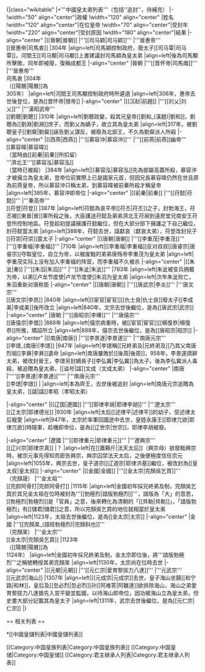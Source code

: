 {|class="wikitable"
|+'''中國皇太弟列表'''（包括''追封''，待補充）
|-
!width="50" align="center"|政權
!width="120" align="center" |姓名
!width="120" align="center"|在位皇帝
!width="70" align="center"|受封年
!width="220" align="center"|受封原因
!width="180" align="center"|結果
|-align="center"
|[[晉朝|晉朝]]
|'''[[司马颖|司马颖]]'''
|'''晉惠帝'''<br>[[晉惠帝|司馬衷]]
|304年
|align=left|司馬穎控制政府，廢太子[[司马覃|司马覃]]，河間王[[司马颙|司马颙]]上書建議封司馬穎為皇太弟
|align=left|後為司馬顒所擊敗，同年即被廢，復稱成都王
|-align="center"
|晉朝
|'''[[晋怀帝|司馬熾]]'''
|'''晉惠帝'''<br>司馬衷
|304年<br>（[[陽曆|陽曆]]為<br>305年）
|align=left|河間王司馬顒控制政府時所遴選
|align=left|306年，惠帝去世後登位，是為[[晋怀帝|懷帝]]
|-align="center"
|[[汉赵|前趙]]
|'''[[刘乂|刘乂]]'''
|'''漢昭武帝'''<br>[[劉聰|劉聰]]
|310年
|align=left|劉聰政變，殺其兄皇帝[[劉和_(漢趙)|劉和]]，劉聰為[[劉淵|劉淵]]庶子，而劉乂為嫡子，故立其為皇太弟
|align=left|317年，被劉聰皇子[[劉粲|劉粲]]誣告劉乂謀反，被廢為北部王，不久為劉粲派人所殺
|-align="center"
|[[西燕|西燕]]
|'''[[慕容沖|慕容沖]]'''
|'''[[前燕|前燕]]幽帝'''<br>[[慕容暐|慕容暐]]<br>（當時由[[前秦|前秦]]所扣留）<br>'''濟北王'''[[慕容泓|慕容泓]]<br>（當時已被殺）
|384年
|align=left|[[慕容泓|慕容泓]]先為部屬高蓋所殺，慕容沖才被擁立為皇太弟，登帝位前實際上已是國家元首，但因兄長慕容暐仍然在世且原為前燕皇帝，所以慕容沖只稱太弟，到慕容暐被前秦所殺才稱皇帝
|align=left|385年，慕容沖即帝位
|-align="center"
|[[前秦|前秦]]
|'''[[苻懿|苻懿]]'''
|'''秦高帝'''<br>[[苻登|苻登]]
|387年
|align=left|苻懿為哀平帝[[苻丕|苻丕]]之子，封勃海王，苻丕被[[東晉|晉]]軍所殺之後，大臣護送苻懿及弟弟濟北王苻昶到遠房堂兄南安王苻登所控制地區。苻登起初提議擁護苻懿繼位，但在大部分部下擁護之下自己繼位，封苻懿當太弟
|align=left|388年，苻懿去世，諡獻哀（獻哀太弟），苻登改封兒子[[苻崇|苻崇]]當太子
|-align="center"
|[[唐朝|唐朝]]
|'''[[李重茂|李重茂]]'''
|'''[[李重福|李重福]]'''
|710年
|align=left|[[李重福|李重福]]反对叔叔[[唐睿宗|唐睿宗]]夺取皇位，自立为帝，以被废黜的弟弟唐殇帝李重茂为皇太弟
|align=left|李重茂实际上没有加入李重福的阵营，而李重福不久被杀
|-align="center"
|[[朱泚|秦]]
|'''[[朱滔|朱滔]]'''
|'''[[朱泚|朱泚]]'''
|783年
|align=left|朱泚被变兵拥戴为帝，以弟[[卢龙节度使|卢龙节度使]]朱滔为皇太弟
|align=left|次年朱泚败亡，朱滔重新对唐称臣
|-align="center"
|[[唐朝|唐朝]]
|'''[[唐武宗|李炎]]'''
|'''唐文宗'''<br>[[唐文宗|李昂]]
|840年
|align=left|[[宦官|宦官]][[仇士良|仇士良]]廢太子[[李成美|李成美]]後所改立
|align=left|840年，文宗去世後繼位，是為[[唐武宗|武宗]]
|-align="center"
|唐朝
|'''[[唐昭宗|李曄]]'''
|'''唐僖宗'''<br>[[唐僖宗|李儇]]
|888年
|align=left|僖宗病重時，被[[宦官|宦官]][[楊復恭|楊復恭]]所推，矯詔所立
|align=left|888年，僖宗去世後繼位，是為[[唐昭宗|昭宗]]
|-align="center"
|[[南唐|南唐]]
|'''[[李景遂|李景遂]]'''
|'''南唐元宗'''<br>[[李璟_(南唐)|李璟]]
|947年
|align=left|李璟稱[[兄終弟及|兄終弟及]]乃其父南唐烈祖[[李昪|李昪]]遺命
|align=left|南唐屢敗於[[後周|後周]]，958年，李景遂請辭太弟，被改封晉王，李璟另封嫡長子[[李弘冀|李弘冀]]為太子。後為李弘冀派人毒殺，被追贈為皇太弟，[[谥号|諡]]文成（文成太弟）
|-align="center"
|南唐
|'''''[[李景達|李景達]]'''''
|'''南唐元宗'''<br>[[李璟|李璟]]
|
|align=left|本為齊王，去世後被追封
|align=left|南唐元宗追贈為皇太弟，[[諡|諡]]孝昭（孝昭太弟）

|-align="center"
|[[辽国|遼國]]
|'''[[耶律李胡|耶律李胡]]'''
|'''遼太宗'''<br>[[辽太宗|耶律德光]]
|930年
|align=left|太后[[述律平|述律平]]的幼子，受述律太后寵愛
|align=left|947年，太宗於率軍回國途中去世，皇姪永康王[[耶律兀欲|耶律兀欲]]時隨軍，趁機即帝位，是為[[辽世宗|世宗]]，耶律李胡被廢。

|-align="center"
|遼國
|'''[[耶律重元|耶律重元]]'''
|'''遼興宗'''<br>[[辽兴宗|耶律宗真]]
|？
|align=left|在[[蕭耨斤|法天太后]]（興宗母）欲廢黜興宗時，被宗元事先得知而密告興宗，興宗囚禁法天太后，之後便極度信任宗元
|align=left|1055年，興宗去世，皇子道宗[[辽道宗|耶律洪基]]繼位，被改封為[[皇太叔|皇太叔]]
|-align="center"
|[[金國|金國]]
|'''[[金太宗|完顏吳乞買]]'''<br>（完顏晟）
|'''金太祖'''<br>[[完颜阿骨打|完颜阿骨打]]
|1115年
|align=left|金國初年採兄終弟及制，完顏吳乞買於其兄金太祖在位時被封為'''[[勃極烈|諳版勃極烈]]'''，諳版為「大」的意思，[[勃極烈|勃極烈]]是「官員」之意，後來轉化為清朝的「[[貝勒|貝勒]]」，「諳版勃極烈」有[[儲君|儲君]]之意，所以完顏吳乞買的地位就相當於皇太弟
|align=left|1123年，太祖去世後繼位，是為[[金太宗|太宗]]
|-align="center"
|金國
|'''[[完顏杲_(諳班勃極烈)|完顏斜也]]'''<br>（完顏杲）
|'''金太宗'''<br>[[金太宗|完顏吳乞買]]
|1123年<br>（[[陽曆|陽曆]]為<br>1124年）
|align=left|金國初年採兄終弟及制，金太宗即位後，將'''諳版勃極烈'''之稱號轉授其弟完顏杲
|align=left|1130年，太宗尚在位時去世
|-align="center"
|[[元朝|元朝]]
|'''[[元仁宗|愛育黎拔力八達]]'''
|'''元武宗'''<br>[[元武宗|海山]]
|1307年
|align=left|[[元成宗|元成宗]]去世，皇子海山坐鎮[[和宁路|和林]]，皇后及[[忽必烈|忽必烈]]孙[[阿难答|阿難達]]欲排除海山，海山之弟愛育黎拔力八達搶先入宮平變並監國，以待海山即帝位，因功被海山立為皇太弟，但史書大部分記載其為皇太子
|align=left|1311年，武宗去世後繼位，是為[[元仁宗|仁宗]]
|}

== 相关列表 ==

*[[中國皇儲列表|中國皇儲列表]]

[[Category:中国皇族列表|Category:中国皇族列表]]
[[Category:中国皇储|Category:中国皇储]]
[[Category:君主继承人列表|Category:君主继承人列表]]